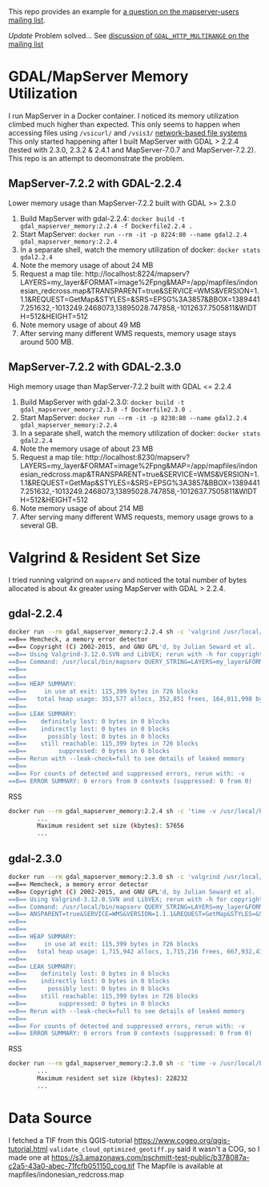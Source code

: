 This repo provides an example for [a question on the mapserver-users mailing list](https://lists.osgeo.org/pipermail/mapserver-users/2019-March/081076.html).

*Update* Problem solved... See [discussion of `GDAL_HTTP_MULTIRANGE` on the mailing list](https://lists.osgeo.org/pipermail/mapserver-users/2019-April/081121.html)

# GDAL/MapServer Memory Utilization

I run MapServer in a Docker container. I noticed its memory
utilization climbed much higher than expected. This only seems to
happen when accessing files using `/vsicurl/` and `/vsis3/`
[network-based file systems](https://www.gdal.org/gdal_virtual_file_systems.html)
This only started happening after I built MapServer with GDAL > 2.2.4
(tested with 2.3.0, 2.3.2 & 2.4.1 and MapServer-7.0.7 and
MapServer-7.2.2). This repo is an attempt to deomonstrate the problem.

## MapServer-7.2.2 with GDAL-2.2.4 

Lower memory usage than MapServer-7.2.2 built with GDAL >= 2.3.0

1. Build MapServer with gdal-2.2.4: ```docker build -t gdal_mapserver_memory:2.2.4 -f Dockerfile2.2.4 .```
1. Start MapServer: ```docker run --rm -it -p 8224:80 --name gdal2.2.4 gdal_mapserver_memory:2.2.4```
2. In a separate shell, watch the memory utilization of docker: ```docker stats gdal2.2.4```
3. Note the memory usage of about 24 MB
4. Request a map tile: http://localhost:8224/mapserv?LAYERS=my_layer&FORMAT=image%2Fpng&MAP=/app/mapfiles/indonesian_redcross.map&TRANSPARENT=true&SERVICE=WMS&VERSION=1.1.1&REQUEST=GetMap&STYLES=&SRS=EPSG%3A3857&BBOX=13894417.251632,-1013249.2468073,13895028.747858,-1012637.7505811&WIDTH=512&HEIGHT=512
5. Note memory usage of about 49 MB
6. After serving many different WMS requests, memory usage stays around 500 MB.


## MapServer-7.2.2 with GDAL-2.3.0

High memory usage than MapServer-7.2.2 built with GDAL <= 2.2.4

1. Build MapServer with gdal-2.3.0: ```docker build -t gdal_mapserver_memory:2.3.0 -f Dockerfile2.3.0 .```
1. Start MapServer: ```docker run --rm -it -p 8230:80 --name gdal2.2.4 gdal_mapserver_memory:2.2.4```
2. In a separate shell, watch the memory utilization of docker: ```docker stats gdal2.2.4```
3. Note the memory usage of about 23 MB
4. Request a map tile: http://localhost:8230/mapserv?LAYERS=my_layer&FORMAT=image%2Fpng&MAP=/app/mapfiles/indonesian_redcross.map&TRANSPARENT=true&SERVICE=WMS&VERSION=1.1.1&REQUEST=GetMap&STYLES=&SRS=EPSG%3A3857&BBOX=13894417.251632,-1013249.2468073,13895028.747858,-1012637.7505811&WIDTH=512&HEIGHT=512
5. Note memory usage of about 214 MB
6. After serving many different WMS requests, memory usage grows to a several GB.


# Valgrind & Resident Set Size
I tried running valgrind on `mapserv` and noticed the total number of
bytes allocated is about 4x greater using MapServer with GDAL > 2.2.4.

## gdal-2.2.4

```bash
docker run --rm gdal_mapserver_memory:2.2.4 sh -c 'valgrind /usr/local/bin/mapserv QUERY_STRING="LAYERS=my_layer&FORMAT=image%2Fpng&MAP=/app/mapfiles/indonesian_redcross.map&TRANSPARENT=true&SERVICE=WMS&VERSION=1.1.1&REQUEST=GetMap&STYLES=&SRS=EPSG%3A3857&BBOX=13894417.251632,-1013249.2468073,13895028.747858,-1012637.7505811&WIDTH=512&HEIGHT=512" > /dev/null'
==8== Memcheck, a memory error detector
==8== Copyright (C) 2002-2015, and GNU GPL'd, by Julian Seward et al.
==8== Using Valgrind-3.12.0.SVN and LibVEX; rerun with -h for copyright info
==8== Command: /usr/local/bin/mapserv QUERY_STRING=LAYERS=my_layer&FORMAT=image%2Fpng&MAP=/app/mapfiles/indonesian_redcross.map&TRANSPARENT=true&SERVICE=WMS&VERSION=1.1.1&REQUEST=GetMap&STYLES=&SRS=EPSG%3A3857&BBOX=13894417.251632,-1013249.2468073,13895028.747858,-1012637.7505811&WIDTH=512&HEIGHT=512
==8==
==8==
==8== HEAP SUMMARY:
==8==     in use at exit: 115,399 bytes in 726 blocks
==8==   total heap usage: 353,577 allocs, 352,851 frees, 164,011,998 bytes allocated
==8==
==8== LEAK SUMMARY:
==8==    definitely lost: 0 bytes in 0 blocks
==8==    indirectly lost: 0 bytes in 0 blocks
==8==      possibly lost: 0 bytes in 0 blocks
==8==    still reachable: 115,399 bytes in 726 blocks
==8==         suppressed: 0 bytes in 0 blocks
==8== Rerun with --leak-check=full to see details of leaked memory
==8==
==8== For counts of detected and suppressed errors, rerun with: -v
==8== ERROR SUMMARY: 0 errors from 0 contexts (suppressed: 0 from 0)
```

RSS
```bash
docker run --rm gdal_mapserver_memory:2.2.4 sh -c 'time -v /usr/local/bin/mapserv QUERY_STRING="LAYERS=my_layer&FORMAT=image%2Fpng&MAP=/app/mapfiles/indonesian_redcross.map&TRANSPARENT=true&SERVICE=WMS&VERSION=1.1.1&REQUEST=GetMap&STYLES=&SRS=EPSG%3A3857&BBOX=13894417.251632,-1013249.2468073,13895028.747858,-1012637.7505811&WIDTH=512&HEIGHT=512" > /dev/null'
        ...
        Maximum resident set size (kbytes): 57656
		...
```

## gdal-2.3.0

```bash
docker run --rm gdal_mapserver_memory:2.3.0 sh -c 'valgrind /usr/local/bin/mapserv QUERY_STRING="LAYERS=my_layer&FORMAT=image%2Fpng&MAP=/app/mapfiles/indonesian_redcross.map&TRANSPARENT=true&SERVICE=WMS&VERSION=1.1.1&REQUEST=GetMap&STYLES=&SRS=EPSG%3A3857&BBOX=13894417.251632,-1013249.2468073,13895028.747858,-1012637.7505811&WIDTH=512&HEIGHT=512" > /dev/null'
==8== Memcheck, a memory error detector
==8== Copyright (C) 2002-2015, and GNU GPL'd, by Julian Seward et al.
==8== Using Valgrind-3.12.0.SVN and LibVEX; rerun with -h for copyright info
==8== Command: /usr/local/bin/mapserv QUERY_STRING=LAYERS=my_layer&FORMAT=image%2Fpng&MAP=/app/mapfiles/indonesian_redcross.map&TR
==8== ANSPARENT=true&SERVICE=WMS&VERSION=1.1.1&REQUEST=GetMap&STYLES=&SRS=EPSG%3A3857&BBOX=13894417.251632,-1013249.2468073,13895028.747858,-1012637.7505811&WIDTH=512&HEIGHT=512
==8==
==8==
==8== HEAP SUMMARY:
==8==     in use at exit: 115,399 bytes in 726 blocks
==8==   total heap usage: 1,715,942 allocs, 1,715,216 frees, 667,932,430 bytes allocated
==8==
==8== LEAK SUMMARY:
==8==    definitely lost: 0 bytes in 0 blocks
==8==    indirectly lost: 0 bytes in 0 blocks
==8==      possibly lost: 0 bytes in 0 blocks
==8==    still reachable: 115,399 bytes in 726 blocks
==8==         suppressed: 0 bytes in 0 blocks
==8== Rerun with --leak-check=full to see details of leaked memory
==8==
==8== For counts of detected and suppressed errors, rerun with: -v
==8== ERROR SUMMARY: 0 errors from 0 contexts (suppressed: 0 from 0)
```

RSS
```bash
docker run --rm gdal_mapserver_memory:2.3.0 sh -c 'time -v /usr/local/bin/mapserv QUERY_STRING="LAYERS=my_layer&FORMAT=image%2Fpng&MAP=/app/mapfiles/indonesian_redcross.map&TRANSPARENT=true&SERVICE=WMS&VERSION=1.1.1&REQUEST=GetMap&STYLES=&SRS=EPSG%3A3857&BBOX=13894417.251632,-1013249.2468073,13895028.747858,-1012637.7505811&WIDTH=512&HEIGHT=512" > /dev/null'
        ...
        Maximum resident set size (kbytes): 228232
		...
```

# Data Source

I fetched a TIF from this QGIS-tutorial https://www.cogeo.org/qgis-tutorial.html  `validate_cloud_optimized_geotiff.py` said it wasn't a COG, so I made one at https://s3.amazonaws.com/pschmitt-test-public/b378087a-c2a5-43a0-abec-71fcfb051150_cog.tif
The Mapfile is available at mapfiles/indonesian_redcross.map
